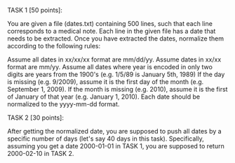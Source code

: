 TASK 1 [50 points]:

You are given a file (dates.txt) containing 500 lines, such that each line corresponds to a medical note. Each line in the given file has a date that needs to be extracted. Once you have extracted the dates, normalize them according to the following rules:

Assume all dates in xx/xx/xx format are mm/dd/yy.
Assume dates in xx/xx format are mm/yy.
Assume all dates where year is encoded in only two digits are years from the 1900's (e.g. 1/5/89 is January 5th, 1989)
If the day is missing (e.g. 9/2009), assume it is the first day of the month (e.g. September 1, 2009).
If the month is missing (e.g. 2010), assume it is the first of January of that year (e.g. January 1, 2010).
Each date should be normalized to the yyyy-mm-dd format.

TASK 2 [30 points]: 

After getting the normalized date, you are supposed to push all dates by a specific number of days (let's say 40 days in this task). Specifically, assuming you get a date 2000-01-01 in TASK 1, you are supposed to return 2000-02-10 in TASK 2. 
